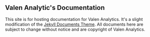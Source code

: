 ## Valen Analytic's Documentation

This site is for hosting documentation for Valen Analytics. It's a slight modification of the [Jekyll Documents Theme](http://idratherbewriting.com/documentation-theme-jekyll/). All documents here are subject to change without notice and are copyright of Valen Analytics.